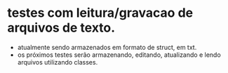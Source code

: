 # testes com leitura/gravacao de arquivos de texto.

- atualmente sendo armazenados em formato de struct, em txt.
- os próximos testes serão armazenando, editando, atualizando e lendo arquivos utilizando classes.
